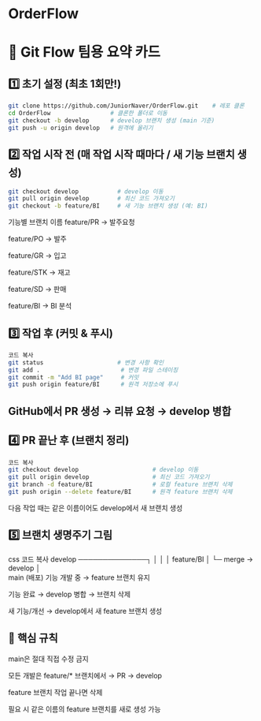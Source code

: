 # OrderFlow
# 📌 Git Flow 팀용 요약 카드

## 1️⃣ 초기 설정 (최초 1회만!)
```bash
git clone https://github.com/JuniorNaver/OrderFlow.git    # 레포 클론
cd OrderFlow                 # 클론한 폴더로 이동
git checkout -b develop      # develop 브랜치 생성 (main 기준)
git push -u origin develop   # 원격에 올리기
```
## 2️⃣ 작업 시작 전 (매 작업 시작 때마다 / 새 기능 브랜치 생성)
```bash
git checkout develop           # develop 이동
git pull origin develop        # 최신 코드 가져오기
git checkout -b feature/BI     # 새 기능 브랜치 생성 (예: BI)
```
기능별 브랜치 이름
feature/PR → 발주요청

feature/PO → 발주

feature/GR → 입고

feature/STK → 재고

feature/SD → 판매

feature/BI → BI 분석

## 3️⃣ 작업 후 (커밋 & 푸시)
```bash
코드 복사
git status                     # 변경 사항 확인
git add .                       # 변경 파일 스테이징
git commit -m "Add BI page"     # 커밋
git push origin feature/BI      # 원격 저장소에 푸시
```

## GitHub에서 PR 생성 → 리뷰 요청 → develop 병합

## 4️⃣ PR 끝난 후 (브랜치 정리)
```bash
코드 복사
git checkout develop                     # develop 이동
git pull origin develop                  # 최신 코드 가져오기
git branch -d feature/BI                 # 로컬 feature 브랜치 삭제
git push origin --delete feature/BI      # 원격 feature 브랜치 삭제
```
다음 작업 때는 같은 이름이어도 develop에서 새 브랜치 생성

## 5️⃣ 브랜치 생명주기 그림
css
코드 복사
develop ──────────────┐
   │                  │
   │   feature/BI     │
   └─ merge → develop │
                       \
                        main (배포)
기능 개발 중 → feature 브랜치 유지

기능 완료 → develop 병합 → 브랜치 삭제

새 기능/개선 → develop에서 새 feature 브랜치 생성

## 🔑 핵심 규칙
main은 절대 직접 수정 금지

모든 개발은 feature/* 브랜치에서 → PR → develop

feature 브랜치 작업 끝나면 삭제

필요 시 같은 이름의 feature 브랜치를 새로 생성 가능
